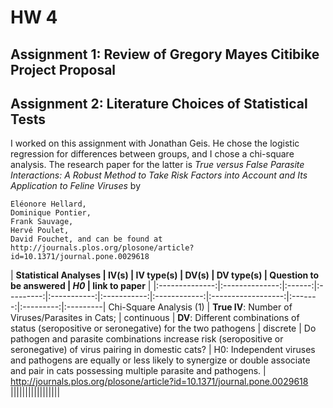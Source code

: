 # HW 4

## Assignment 1: Review of Gregory Mayes Citibike Project Proposal

## Assignment 2: Literature Choices of Statistical Tests
I worked on this assignment with Jonathan Geis. He chose the logistic regression for 
differences between groups, and I chose a chi-square analysis. The research paper for the latter
is *True versus False Parasite Interactions: A Robust Method to Take Risk Factors into Account and Its Application to Feline Viruses* by 
    
    Eléonore Hellard,
    Dominique Pontier,
    Frank Sauvage,
    Hervé Poulet,
    David Fouchet, and can be found at http://journals.plos.org/plosone/article?id=10.1371/journal.pone.0029618

| **Statistical Analyses      | IV(s)    | IV type(s)  | DV(s)  | DV type(s) |  Question to be answered | _H0_ | link to paper** |
|:--------------:|:--------------:|:------:|:---------:|:-----------:|:-----------:|:------------:|:------------------:|:-------:|:---------:|:---------|
Chi-Square Analysis (1)  |  **True IV**: Number of Viruses/Parasites in Cats; | continuous | **DV**: Different combinations of status (seropositive or seronegative) for the two pathogens | discrete | Do pathogen and parasite combinations increase risk (seropositive or seronegative) of virus pairing in domestic cats? | H0: Independent viruses and pathogens are equally or less likely to synergize or double associate and pair in cats possessing multiple parasite and pathogens. | http://journals.plos.org/plosone/article?id=10.1371/journal.pone.0029618 |||||||||||||||||
